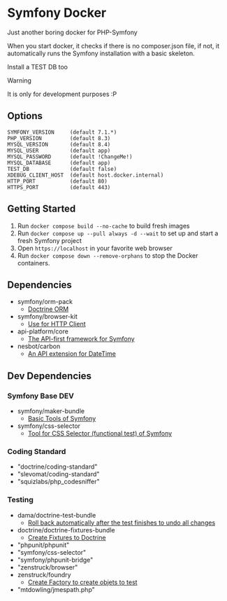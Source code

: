 # Symfony Docker

Just another boring docker for PHP-Symfony

When you start docker, it checks if there is no composer.json file, if not, 
it automatically runs the Symfony installation with a basic skeleton.

Install a TEST DB too

> [!WARNING]  
> It is only for development purposes :P


## Options

```
SYMFONY_VERSION     (default 7.1.*)
PHP_VERSION         (default 8.3)
MYSQL_VERSION       (default 8.4)
MYSQL_USER          (default app)
MYSQL_PASSWORD      (default !ChangeMe!)
MYSQL_DATABASE      (default app)
TEST_DB             (default false)
XDEBUG_CLIENT_HOST  (default host.docker.internal)
HTTP_PORT           (default 80)
HTTPS_PORT          (default 443)
```




## Getting Started

1. Run `docker compose build --no-cache` to build fresh images
2. Run `docker compose up --pull always -d --wait` to set up and start a fresh Symfony project
3. Open `https://localhost` in your favorite web browser
4. Run `docker compose down --remove-orphans` to stop the Docker containers.


## Dependencies

- symfony/orm-pack
  - [Doctrine ORM](https://symfony.com/doc/current/doctrine.html)
- symfony/browser-kit
  - [Use for HTTP Client](https://symfony.com/doc/current/components/browser_kit.html)
- api-platform/core
  - [The API-first framework for Symfony](https://api-platform.com/?s=symfony)
- nesbot/carbon
  - [An API extension for DateTime](https://github.com/briannesbitt/Carbon)

## Dev Dependencies

### Symfony Base DEV

- symfony/maker-bundle
  - [Basic Tools of Symfony](https://symfony.com/bundles/SymfonyMakerBundle/current/index.html)
- symfony/css-selector
  - [Tool for CSS Selector (functional test) of Symfony](https://symfony.com/doc/current/components/css_selector.html)
  
### Coding Standard

- "doctrine/coding-standard"
- "slevomat/coding-standard"
- "squizlabs/php_codesniffer"

### Testing 

- dama/doctrine-test-bundle
  - [Roll back automatically after the test finishes to undo all changes](https://github.com/dmaicher/doctrine-test-bundle)
- doctrine/doctrine-fixtures-bundle
  - [Create Fixtures to Doctrine](https://symfony.com/bundles/DoctrineFixturesBundle/current/index.html)
- "phpunit/phpunit"
- "symfony/css-selector"
- "symfony/phpunit-bridge"
- "zenstruck/browser"
- zenstruck/foundry
  - [Create Factory to create objets to test](https://symfony.com/bundles/ZenstruckFoundryBundle/current/index.html)
- "mtdowling/jmespath.php"

